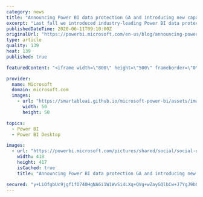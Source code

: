 ```yaml
---
category: news
title: "Announcing Power BI data protection GA and introducing new capabilities"
excerpt: "Last fall we introduced industry-leading Power BI data protection capabilities in public preview. Today we’re happy to announce these capabilities are generally available (GA), along with new and exciting capabilities we’re announcing in this space!\r\nPower BI helps organizations empower everyone to make"
publishedDateTime: 2020-06-11T09:10:00Z
originalUrl: "https://powerbi.microsoft.com/en-us/blog/announcing-power-bi-data-protection-ga-and-introducing-new-capabilities/"
type: article
quality: 139
heat: 139
published: true

featuredContent: "<iframe width=\"800\" height=\"500\" frameborder=\"0\" src=\"https://www.youtube.com/embed/s6DWF2lENs8\" allow=\"accelerometer; autoplay; encrypted-media; gyroscope; picture-in-picture\" allowfullscreen></iframe>"

provider:
  name: Microsoft
  domain: microsoft.com
  images:
    - url: "https://smartableai.github.io/microsoft-power-bi/assets/images/organizations/microsoft.com-50x50.jpg"
      width: 50
      height: 50

topics:
  - Power BI
  - Power BI Desktop

images:
  - url: "https://powerbi.microsoft.com/pictures/shared/social/social-default-image.png"
    width: 418
    height: 417
    isCached: true
    title: "Announcing Power BI data protection GA and introducing new capabilities"

secured: "y+LiOfgbUc9jgf1fO740HgNA6i1W1WvSi4LXq+QVg+wZayGQlbCw+J7YgJ9bOwThfkUt4+xObaf5lZLVbtIbmTrRubI0uKEyvuuAAMVbBvNa1tDPSHddy7MY33TwvbdZzLnaVzCtLgiV9MLAPv0Hd+ekgwfs+2egZYPcsQ44nXZ4qwLkqnuS2abFlCAK6/4GfoIQcYtf/R5GcZuOdD1200epblBvWRnfaxMvopWjQqTKTh1AMSQ3MlqnnFUrjMCSl7nPFmwj2EdCGIBYgCvszb7R0azs0mUkkWLlhd653n4H4clgkxs296jL9mf9kro8aOHfv4YPeFjjikptngBK8fwgmMloM4NfpENCcJGkpm0teFZjL1wjeOfxWDXhU7+47LjAzAV3KmLtqKq9bo8JPfwwG6huVx4GDU9+nACWe00gDSTH/GNNMFCOJG0N5Ljq+RCoOC/DaM44LxBQ+q1EsA==;jDoUHI9111ePU1JGmiEtww=="
---
```


